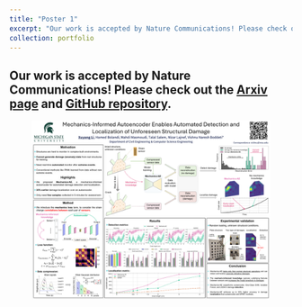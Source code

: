 ```yaml
---
title: "Poster 1"
excerpt: "Our work is accepted by Nature Communications! Please check out the [Arxiv page](https://github.com/human-analysis/midas-shm) and [GitHub repository](https://github.com/human-analysis/midas-shm). <br/><img src='/files/portfolio/poster1.png'>"
collection: portfolio
---
```


Our work is accepted by <strong>Nature Communications</strong>! Please check out the [Arxiv page](https://arxiv.org/abs/2402.15492) and [GitHub repository](https://github.com/human-analysis/midas-shm).
-----

<figure>
  <img src="/files/portfolio/poster1.png" alt="Description of the image"/>
</figure>
